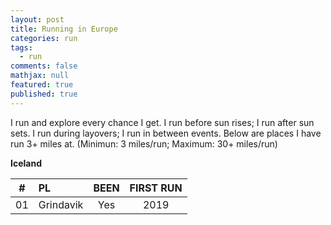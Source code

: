 ```yaml
---
layout: post
title: Running in Europe
categories: run
tags: 
  - run
comments: false
mathjax: null
featured: true
published: true
---
```


I run and explore every chance I get. I run before sun rises; I run after sun sets. I run during layovers; I run in between events. Below are places I have run 3+ miles at. (Minimun: 3 miles/run; Maximum: 30+ miles/run)

**Iceland**  

|#| PL | BEEN | FIRST RUN |
|:--:|:--|:----:|:---:|
|01| Grindavik     |  Yes | 2019 |
